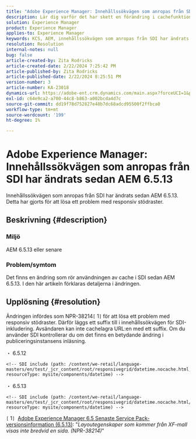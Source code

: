 ```yaml
---
title: "Adobe Experience Manager: Innehållssökvägen som anropas från SDI har ändrats sedan AEM 6.5.13"
description: Lär dig varför det har skett en förändring i cachefunktionen i SDI sedan AEM 6.5.13.
solution: Experience Manager
product: Experience Manager
applies-to: Experience Manager
keywords: KCS, AEM, innehållssökvägen som anropas från SDI har ändrats sedan AEM 6.5.13
resolution: Resolution
internal-notes: null
bug: false
article-created-by: Zita Rodricks
article-created-date: 2/22/2024 7:25:42 PM
article-published-by: Zita Rodricks
article-published-date: 2/22/2024 8:25:51 PM
version-number: 3
article-number: KA-23018
dynamics-url: https://adobe-ent.crm.dynamics.com/main.aspx?forceUCI=1&pagetype=entityrecord&etn=knowledgearticle&id=64c15a26-b8d1-ee11-9079-6045bd0061cb
exl-id: c64e9ca2-a700-44c8-b863-a002bcda4d7c
source-git-commit: dd19f78d752827e48b7dc68adcd95500f2ffbca0
workflow-type: tm+mt
source-wordcount: '199'
ht-degree: 1%

---
```


# Adobe Experience Manager: Innehållssökvägen som anropas från SDI har ändrats sedan AEM 6.5.13


Innehållssökvägen som anropas från SDI har ändrats sedan AEM 6.5.13. Detta har gjorts för att lösa ett problem med responsiv stödraster.

## Beskrivning {#description}


### <b>Miljö</b>

AEM 6.5.13 eller senare

### Problem/symtom

Det finns en ändring som rör användningen av cache i SDI sedan AEM 6.5.13. I den här artikeln förklaras detaljerna i ändringen.


## Upplösning {#resolution}


Ändringen infördes som NPR-38214`[` 1`]`  för att lösa ett problem med responsiv stödraster. Därför läggs ett suffix till i innehållssökvägen för SDI-inkludering. Avsändaren kan inte cachelagra URL:en med ett suffix. Om du använder SDI kontrollerar du om det finns en betydande ändring i publiceringsinstansens inläsning.

・ 6.5.12




```
<!-- SDI include (path: /content/we-retail/language-masters/en/test/_jcr_content/root/responsivegrid/datetime.nocache.html, resourceType: mysite/components/datetime) -->
```




・ 6.5.13




```
<!-- SDI include (path: /content/we-retail/language-masters/en/test/_jcr_content/root/responsivegrid/datetime.nocache.html/mysite/components/datetime, resourceType: mysite/components/datetime) -->
```




`[` 1`]`  [Adobe Experience Manager 6.5 Senaste Service Pack-versionsinformation (6.5.13)](https://experienceleague.adobe.com/docs/experience-manager-65/content/release-notes/service-pack/6-5-13.html): &quot;*Layoutegenskaper som kommer från XF-mall visas inte bredvid en sida. (NPR-38214)*&quot;
